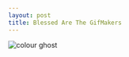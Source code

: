 ```yaml
---
layout: post
title: Blessed Are The GifMakers
---
```


![colour ghost](colour-ghost-screen-smallest.gif)